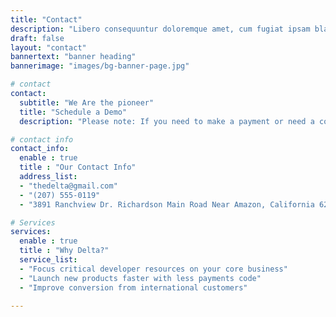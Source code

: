 ```yaml
---
title: "Contact"
description: "Libero consequuntur doloremque amet, cum fugiat ipsam blanditiis corrupti praesentium quis."
draft: false
layout: "contact"
bannertext: "banner heading"
bannerimage: "images/bg-banner-page.jpg"

# contact
contact:
  subtitle: "We Are the pioneer"
  title: "Schedule a Demo"
  description: "Please note: If you need to make a payment or need a copy of a receipt, please call 877-735-2910 and select Option 1."

# contact info
contact_info:
  enable : true
  title : "Our Contact Info"
  address_list:
  - "thedelta@gmail.com"
  - "(207) 555-0119"
  - "3891 Ranchview Dr. Richardson Main Road Near Amazon, California 62639"

# Services
services:
  enable : true
  title : "Why Delta?"
  service_list:
  - "Focus critical developer resources on your core business"
  - "Launch new products faster with less payments code"
  - "Improve conversion from international customers"

---
```

